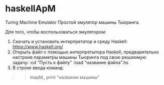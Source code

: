 # haskellApM
Turing Machine Emulator
Простой эмулятор машины Тьюринга.

Для того, чтобы воспользоваться эмулятором:
1) Скачать и установить интерпретатор и среду Haskell:
https://www.haskell.org/
2) Открыть файл с помощью интерпретытора Haskell, предварительно настроив параметры машины Тьюринга под свою решаюмую задачу:
:cd "Пусть к файлу"
:load "название файла".hs
3) В строке ввода команд:
>>mapM_ print "название машины"

